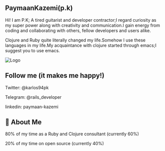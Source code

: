 ## PaymaanKazemi(p.k)
Hi! I am P.K; A tired guitarist and developer contractor;I regard curiosity as my super power along with creativity and communication.I gain energy from coding and collaborating with others, fellow developers and users alike.



Clojure and Ruby quite literally changed my life.Somehow I use these languages ​​in my life.My acquaintance with clojure started through emacs;I suggest you to use emacs.

![Logo](http://www.emacswiki.org/pics/official%20gnu.svg)


## Follow me (it makes me happy!)

Twitter: @karlos94pk

Telegram: @rails_developer

linkedin: paymaan-kazemi


## 🚀 About Me
80% of my time as a Ruby and Clojure consultant (currently 60%)

20% of my time on open source (currently 40%)



